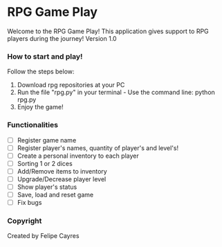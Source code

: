 # RPG Game Play 


Welcome to the RPG Game Play! 
This application gives support to RPG players during the journey!
Version 1.0

### How to start and play!

Follow the steps below:
1. Download rpg repositories at your PC
2. Run the file "rpg.py" in your terminal - Use the command line: python rpg.py
3. Enjoy the game!

### Functionalities
- [ ] Register game name
- [ ] Register player's names, quantity of player's and level's!
- [ ] Create a personal inventory to each player
- [ ] Sorting 1 or 2 dices
- [ ] Add/Remove items to inventory
- [ ] Upgrade/Decrease player level
- [ ] Show player's status
- [ ] Save, load and reset game
- [ ] Fix bugs

### Copyright
Created by Felipe Cayres
